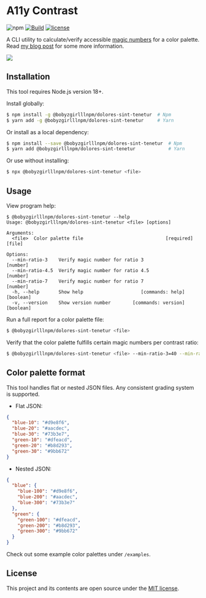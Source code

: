 # A11y Contrast

![npm](https://img.shields.io/npm/v/@bobyzgirlllnpm/dolores-sint-tenetur?style=flat-square)
[![Build](https://img.shields.io/github/actions/workflow/status/darekkay/@bobyzgirlllnpm/dolores-sint-tenetur/ci.yml?branch=master&style=flat-square)](https://github.com/bobyzgirlllnpm/dolores-sint-tenetur/actions/workflows/ci.yml)
[![license](https://img.shields.io/badge/license-MIT-green?style=flat-square)](https://github.com/bobyzgirlllnpm/dolores-sint-tenetur/blob/master/LICENSE)

A CLI utility to calculate/verify accessible [magic numbers](https://designsystem.digital.gov/design-tokens/color/overview/#magic-number) for a color palette. Read [my blog post](https://darekkay.com/blog/accessible-color-palette/) for some more information.

![](screenshot.png)

## Installation

This tool requires Node.js version 18+.

Install globally:

```bash
$ npm install -g @bobyzgirlllnpm/dolores-sint-tenetur  # Npm
$ yarn add -g @bobyzgirlllnpm/dolores-sint-tenetur     # Yarn
```

Or install as a local dependency:

```bash
$ npm install --save @bobyzgirlllnpm/dolores-sint-tenetur  # Npm
$ yarn add @bobyzgirlllnpm/dolores-sint-tenetur            # Yarn
```

Or use without installing:

```bash
$ npx @bobyzgirlllnpm/dolores-sint-tenetur <file>
```

## Usage

View program help:

```
$ @bobyzgirlllnpm/dolores-sint-tenetur --help
Usage: @bobyzgirlllnpm/dolores-sint-tenetur <file> [options]

Arguments:
  <file>  Color palette file                              [required] [file]

Options:
  --min-ratio-3    Verify magic number for ratio 3                 [number]
  --min-ratio-4.5  Verify magic number for ratio 4.5               [number]
  --min-ratio-7    Verify magic number for ratio 7                 [number]
  -h, --help       Show help                     [commands: help] [boolean]
  -v, --version    Show version number        [commands: version] [boolean]
```

Run a full report for a color palette file:

```bash
$ @bobyzgirlllnpm/dolores-sint-tenetur <file>
```

Verify that the color palette fulfills certain magic numbers per contrast ratio:

```bash
$ @bobyzgirlllnpm/dolores-sint-tenetur <file> --min-ratio-3=40 --min-ratio-4.5=50 --min-ratio-7=70
```

## Color palette format

This tool handles flat or nested JSON files. Any consistent grading system is supported.

- Flat JSON:

```json
{
  "blue-10": "#d9e8f6",
  "blue-20": "#aacdec",
  "blue-30": "#73b3e7",
  "green-10": "#dfeacd",
  "green-20": "#b8d293",
  "green-30": "#9bb672"
}
```

- Nested JSON:

```json
{
  "blue": {
    "blue-100": "#d9e8f6",
    "blue-200": "#aacdec",
    "blue-300": "#73b3e7"
  },
  "green": {
    "green-100": "#dfeacd",
    "green-200": "#b8d293",
    "green-300": "#9bb672"
  }
}
```

Check out some example color palettes under `/examples`.

## License

This project and its contents are open source under the [MIT license](LICENSE).
